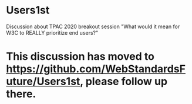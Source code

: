 # Users1st
Discussion about TPAC 2020 breakout session "What would it mean for W3C to REALLY prioritize end users?"  

# This discussion has moved to https://github.com/WebStandardsFuture/Users1st, please follow up there.
